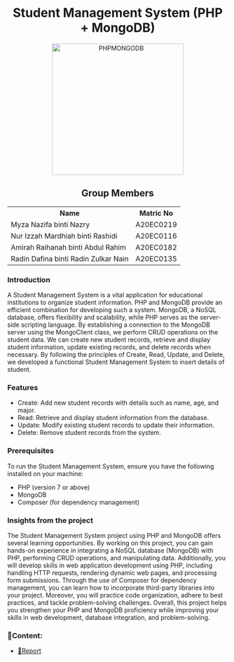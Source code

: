 <h1 align='center'>Student Management System (PHP + MongoDB)</h1>
<p align="center">
  <img src="https://carlofontanos.com/wp-content/uploads/2016/09/mongodb-with-php-with-watermark.jpg" height= '300px' title="PHPMONGODB">
  </p>
<h2 align='center'>Group Members</h2>
<table align='center'>
  <tr>
    <th>Name</th>
    <th>Matric No</th>
  </tr>
  <tr>
    <td>Myza Nazifa binti Nazry</td>
    <td>A20EC0219</td>
  </tr>
  <tr>
    <td>Nur Izzah Mardhiah binti Rashidi</td>
    <td>A20EC0116</td>
  </tr>
    <tr>
    <td>Amirah Raihanah binti Abdul Rahim</td>
    <td>A20EC0182</td>
  </tr>
    <tr>
    <td>Radin Dafina binti Radin Zulkar Nain</td>
    <td>A20EC0135</td>
  </tr>
</table>

<h3>Introduction</h3>

A Student Management System is a vital application for educational institutions to organize student information. PHP and MongoDB provide an efficient combination for developing such a system. MongoDB, a NoSQL database, offers flexibility and scalability, while PHP serves as the server-side scripting language. By establishing a connection to the MongoDB server using the MongoClient class, we perform CRUD operations on the student data. We can create new student records, retrieve and display student information, update existing records, and delete records when necessary. By following the principles of Create, Read, Update, and Delete, we developed a functional Student Management System to insert details of student.

<h3> Features </h3>

- Create: Add new student records with details such as name, age, and major.
- Read: Retrieve and display student information from the database.
- Update: Modify existing student records to update their information.
- Delete: Remove student records from the system.

<h3> Prerequisites </h3>

To run the Student Management System, ensure you have the following installed on your machine:

- PHP (version 7 or above)
- MongoDB
- Composer (for dependency management)

<h3> Insights from the project </h3>

The Student Management System project using PHP and MongoDB offers several learning opportunities. By working on this project, you can gain hands-on experience in integrating a NoSQL database (MongoDB) with PHP, performing CRUD operations, and manipulating data. Additionally, you will develop skills in web application development using PHP, including handling HTTP requests, rendering dynamic web pages, and processing form submissions. Through the use of Composer for dependency management, you can learn how to incorporate third-party libraries into your project. Moreover, you will practice code organization, adhere to best practices, and tackle problem-solving challenges. Overall, this project helps you strengthen your PHP and MongoDB proficiency while improving your skills in web development, database integration, and problem-solving.

### 📂Content:
* [📖Report](https://github.com/drshahizan/special-topic-data-engineering/blob/main/materials/mongodb/submission/DataAce/report.md)



